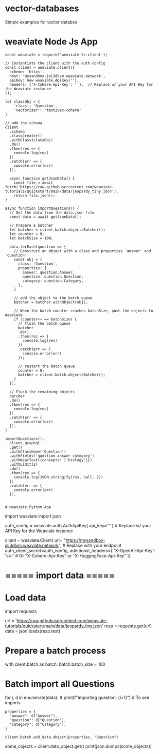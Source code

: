 # vector-databases
Simple examples for vector databse

# weaviate Node Js App


```
const weaviate = require('weaviate-ts-client');

// Instantiate the client with the auth config
const client = weaviate.client({
  scheme: 'https',
  host: 'mysandbox-jsi3dlvm.weaviate.network',
  apiKey: new weaviate.ApiKey(''),
  headers: {'X-Cohere-Api-Key': ''},  // Replace w/ your API Key for the Weaviate instance
});

let classObj = {
    'class': 'Question',
    'vectorizer': 'text2vec-cohere'
}

// add the schema
client
  .schema
  .classCreator()
  .withClass(classObj)
  .do()
  .then(res => {
    console.log(res)
  })
  .catch(err => {
    console.error(err)
  });
  
  async function getJsonData() {
    const file = await fetch('https://raw.githubusercontent.com/weaviate-tutorials/quickstart/main/data/jeopardy_tiny.json');
    return file.json();
}

async function importQuestions() {
  // Get the data from the data.json file
  const data = await getJsonData();

  // Prepare a batcher
  let batcher = client.batch.objectsBatcher();
  let counter = 0;
  let batchSize = 100;

  data.forEach(question => {
    // Construct an object with a class and properties 'answer' and 'question'
    const obj = {
      class: 'Question',
      properties: {
        answer: question.Answer,
        question: question.Question,
        category: question.Category,
      },
    }

    // add the object to the batch queue
    batcher = batcher.withObject(obj);

    // When the batch counter reaches batchSize, push the objects to Weaviate
    if (counter++ == batchSize) {
      // flush the batch queue
      batcher
      .do()
      .then(res => {
        console.log(res)
      })
      .catch(err => {
        console.error(err)
      });

      // restart the batch queue
      counter = 0;
      batcher = client.batch.objectsBatcher();
    }
  });

  // Flush the remaining objects
  batcher
  .do()
  .then(res => {
    console.log(res)
  })
  .catch(err => {
    console.error(err)
  });
}

importQuestions();
  client.graphql
  .get()
  .withClassName('Question')
  .withFields('question answer category')
  .withNearText({concepts: ['biology']})
  .withLimit(2)
  .do()
  .then(res => {
    console.log(JSON.stringify(res, null, 2))
  })
  .catch(err => {
    console.error(err)
  });
```
```

# weaviate Python App

```

import weaviate
import json

auth_config = weaviate.auth.AuthApiKey(
  api_key=""
)  # Replace w/ your API Key for the Weaviate instance

client = weaviate.Client(
  url=
  "https://mysandbox-jsi3dlvm.weaviate.network",  # Replace with your endpoint
  auth_client_secret=auth_config,
  additional_headers={
    'X-OpenAI-Api-Key':
    'sk-'  # Or "X-Cohere-Api-Key" or "X-HuggingFace-Api-Key"
  })

# ===== import data =====
# Load data
import requests

url = 'https://raw.githubusercontent.com/weaviate-tutorials/quickstart/main/data/jeopardy_tiny.json'
resp = requests.get(url)
data = json.loads(resp.text)

# Prepare a batch process
with client.batch as batch:
  batch.batch_size = 100
  # Batch import all Questions
  for i, d in enumerate(data):
    # print(f"importing question: {i+1}")  # To see imports

    properties = {
      "answer": d["Answer"],
      "question": d["Question"],
      "category": d["Category"],
    }

    client.batch.add_data_object(properties, "Question")

some_objects = client.data_object.get()
print(json.dumps(some_objects))

```



